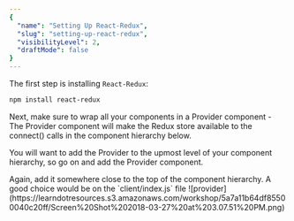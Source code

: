 ```yaml
---
{
  "name": "Setting Up React-Redux",
  "slug": "setting-up-react-redux",
  "visibilityLevel": 2,
  "draftMode": false
}
---
```

The first step is installing `React-Redux`:

```bash
npm install react-redux
```

Next, make sure to wrap all your components in a Provider component - The Provider component will make the Redux store available to the connect() calls in the component hierarchy below.

You will want to add the Provider to the upmost level of your component hierarchy, so go on and add the Provider component.

<hint title="Need more information?">
Again, add it somewhere close to the top of the component hierarchy. A good choice would be on the `client/index.js` file
</hint>

<hint title="Solution code">
![provider](https://learndotresources.s3.amazonaws.com/workshop/5a7a11b64df85500040c20ff/Screen%20Shot%202018-03-27%20at%203.07.51%20PM.png)
</hint>